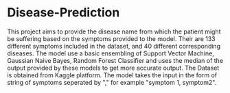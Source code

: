 # Disease-Prediction
This project aims to provide the disease name from which the patient might be suffering based on the symptoms provided to the model.
Their are 133 different symptoms included in the dataset, and 40 different corresponding diseases. The model use a basic ensembling of Support Vector Machine, Gaussian Naive Bayes, Random Forest Classifier and uses the median of the output provided by these models to get more accurate output. The Dataset is obtained from Kaggle platform. The model takes the input in the form of string of symptoms seperated by "," for example "symptom 1, symptom2". 
